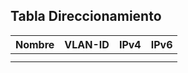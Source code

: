 ## Tabla Direccionamiento

| Nombre | VLAN-ID | IPv4 | IPv6 |
| ------ | ------- | ---- | ---- |
|        |         |      |      |
|        |         |      |      |
